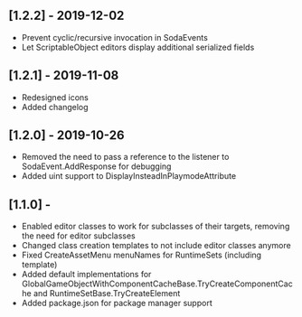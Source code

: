 ## [1.2.2] - 2019-12-02
- Prevent cyclic/recursive invocation in SodaEvents
- Let ScriptableObject editors display additional serialized fields

## [1.2.1] - 2019-11-08
- Redesigned icons
- Added changelog

## [1.2.0] - 2019-10-26
- Removed the need to pass a reference to the listener to SodaEvent.AddResponse for debugging
- Added uint support to DisplayInsteadInPlaymodeAttribute

## [1.1.0] -
- Enabled editor classes to work for subclasses of their targets, removing the need for editor subclasses
- Changed class creation templates to not include editor classes anymore
- Fixed CreateAssetMenu menuNames for RuntimeSets (including template)
- Added default implementations for GlobalGameObjectWithComponentCacheBase.TryCreateComponentCache and RuntimeSetBase.TryCreateElement
- Added package.json for package manager support
